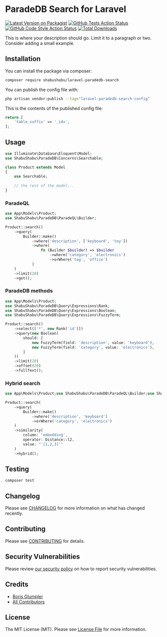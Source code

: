 # ParadeDB Search for Laravel

[![Latest Version on Packagist](https://img.shields.io/packagist/v/shabushabu/laravel-paradedb-search.svg?style=flat-square)](https://packagist.org/packages/shabushabu/laravel-paradedb-search)
[![GitHub Tests Action Status](https://img.shields.io/github/actions/workflow/status/shabushabu/laravel-paradedb-search/run-tests.yml?branch=main&label=tests&style=flat-square)](https://github.com/shabushabu/laravel-paradedb-search/actions?query=workflow%3Arun-tests+branch%3Amain)
[![GitHub Code Style Action Status](https://img.shields.io/github/actions/workflow/status/shabushabu/laravel-paradedb-search/fix-php-code-style-issues.yml?branch=main&label=code%20style&style=flat-square)](https://github.com/shabushabu/laravel-paradedb-search/actions?query=workflow%3A"Fix+PHP+code+style+issues"+branch%3Amain)
[![Total Downloads](https://img.shields.io/packagist/dt/shabushabu/laravel-paradedb-search.svg?style=flat-square)](https://packagist.org/packages/shabushabu/laravel-paradedb-search)

This is where your description should go. Limit it to a paragraph or two. Consider adding a small example.

## Installation

You can install the package via composer:

```bash
composer require shabushabu/laravel-paradedb-search
```

You can publish the config file with:

```bash
php artisan vendor:publish --tag="laravel-paradedb-search-config"
```

This is the contents of the published config file:

```php
return [
    'table_suffix' => '_idx',
];
```

## Usage

```php
use Illuminate\Database\Eloquent\Model;
use ShabuShabu\ParadeDB\Concerns\Searchable;

class Product extends Model
{
    use Searchable;
    
    // the rest of the model...
}
```

### ParadeQL

```php
use App\Models\Product;
use ShabuShabu\ParadeDB\ParadeQL\Builder;

Product::search()
    ->query(
        Builder::make()
            ->where('description', ['keyboard', 'toy'])
            ->where(
                fn (Builder $builder) => $builder
                    ->where('category', 'electronics')
                    ->orWhere('tag', 'office')
            )
    )
    ->limit(20)
    ->get();
```

### ParadeDB methods

```php
use App\Models\Product;
use ShabuShabu\ParadeDB\Query\Expressions\Rank;
use ShabuShabu\ParadeDB\Query\Expressions\Boolean;
use ShabuShabu\ParadeDB\Query\Expressions\FuzzyTerm;

Product::search()
    ->select(['*', new Rank('id')])
    ->query(new Boolean(
        should: [
            new FuzzyTerm(field: 'description', value: 'keyboard'),
            new FuzzyTerm(field: 'category', value: 'electronics'),
        ]   
    ))
    ->limit(20)
    ->offset(20)
    ->fullText();
```

### Hybrid search

```php
use App\Models\Product;use ShabuShabu\ParadeDB\ParadeQL\Builder;use ShabuShabu\ParadeDB\Query\Expressions\Distance;

Product::search(
    ->query(
        Builder::make()
            ->where('description', 'keyboard')
            ->orWhere('category', 'electronics')
    )
    ->similarity(
        column: 'embedding',
        operator: Distance::l2,
        value: "'[1,2,3]'"
    )
    ->hybrid();
```

## Testing

```bash
composer test
```

## Changelog

Please see [CHANGELOG](CHANGELOG.md) for more information on what has changed recently.

## Contributing

Please see [CONTRIBUTING](CONTRIBUTING.md) for details.

## Security Vulnerabilities

Please review [our security policy](../../security/policy) on how to report security vulnerabilities.

## Credits

- [Boris Glumpler](https://github.com/boris-glumpler)
- [All Contributors](../../contributors)

## License

The MIT License (MIT). Please see [License File](LICENSE.md) for more information.
